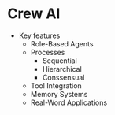 # Crew AI

- Key features
  - Role-Based Agents
  - Processes
    - Sequential
    - Hierarchical
    - Conssensual
  - Tool Integration
  - Memory Systems
  - Real-Word Applications
